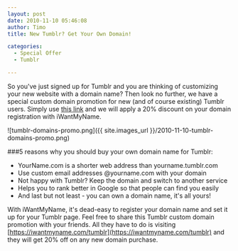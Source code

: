 ```yaml
---
layout: post
date: 2010-11-10 05:46:08
author: Timo
title: New Tumblr? Get Your Own Domain!

categories:
  - Special Offer
  - Tumblr

---
```


So you've just signed up for Tumblr and you are thinking of customizing your new website with a domain name? Then look no further, we have a special custom domain promotion for new (and of course existing) Tumblr users. Simply use [this link](https://iwantmyname.com/tumblr) and we will apply a 20% discount on your domain registration with iWantMyName.

![tumblr-domains-promo.png]({{ site.images_url }}/2010-11-10-tumblr-domains-promo.png)

###5 reasons why you should buy your own domain name for Tumblr:

- YourName.com is a shorter web address than yourname.tumblr.com
- Use custom email addresses @yourname.com with your domain
- Not happy with Tumblr? Keep the domain and switch to another service
- Helps you to rank better in Google so that people can find you easily
- And last but not least - you can own a domain name, it's all yours!

With iWantMyName, it's dead-easy to register your domain name and set it up for your Tumblr page. Feel free to share this Tumblr custom domain promotion with your friends. All they have to do is visiting [https://iwantmyname.com/tumblr](https://iwantmyname.com/tumblr) and they will get 20% off on any new domain purchase.
